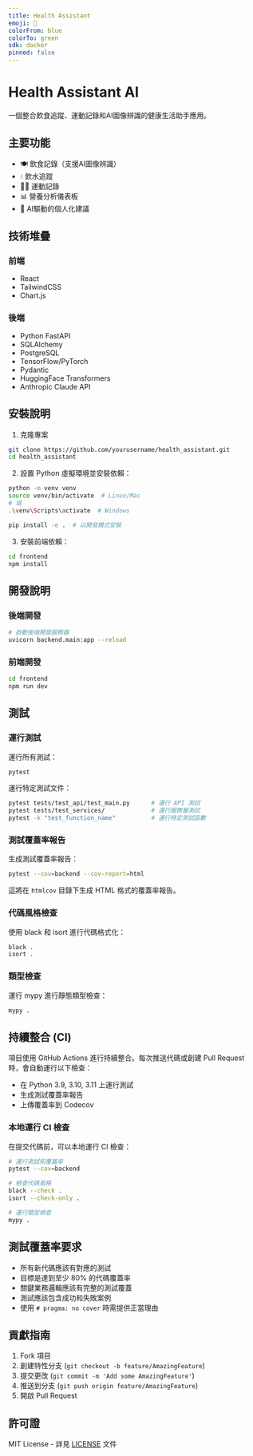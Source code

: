 ```yaml
---
title: Health Assistant
emoji: 🏥
colorFrom: blue
colorTo: green
sdk: docker
pinned: false
---
```

# Health Assistant AI

一個整合飲食追蹤、運動記錄和AI圖像辨識的健康生活助手應用。

## 主要功能

- 🍽️ 飲食記錄（支援AI圖像辨識）
- 💧 飲水追蹤
- 🏃‍♂️ 運動記錄
- 📊 營養分析儀表板
- 🤖 AI驅動的個人化建議

## 技術堆疊

### 前端
- React
- TailwindCSS
- Chart.js

### 後端
- Python FastAPI
- SQLAlchemy
- PostgreSQL
- TensorFlow/PyTorch
- Pydantic
- HuggingFace Transformers
- Anthropic Claude API

## 安裝說明

1. 克隆專案
```bash
git clone https://github.com/yourusername/health_assistant.git
cd health_assistant
```

2. 設置 Python 虛擬環境並安裝依賴：
```bash
python -m venv venv
source venv/bin/activate  # Linux/Mac
# 或
.\venv\Scripts\activate  # Windows

pip install -e .  # 以開發模式安裝
```

3. 安裝前端依賴：
```bash
cd frontend
npm install
```

## 開發說明

### 後端開發
```bash
# 啟動後端開發服務器
uvicorn backend.main:app --reload
```

### 前端開發
```bash
cd frontend
npm run dev
```

## 測試

### 運行測試

運行所有測試：
```bash
pytest
```

運行特定測試文件：
```bash
pytest tests/test_api/test_main.py      # 運行 API 測試
pytest tests/test_services/             # 運行服務層測試
pytest -k "test_function_name"          # 運行特定測試函數
```

### 測試覆蓋率報告

生成測試覆蓋率報告：
```bash
pytest --cov=backend --cov-report=html
```

這將在 `htmlcov` 目錄下生成 HTML 格式的覆蓋率報告。

### 代碼風格檢查

使用 black 和 isort 進行代碼格式化：
```bash
black .
isort .
```

### 類型檢查

運行 mypy 進行靜態類型檢查：
```bash
mypy .
```

## 持續整合 (CI)

項目使用 GitHub Actions 進行持續整合。每次推送代碼或創建 Pull Request 時，會自動運行以下檢查：

- 在 Python 3.9, 3.10, 3.11 上運行測試
- 生成測試覆蓋率報告
- 上傳覆蓋率到 Codecov

### 本地運行 CI 檢查

在提交代碼前，可以本地運行 CI 檢查：
```bash
# 運行測試和覆蓋率
pytest --cov=backend

# 檢查代碼風格
black --check .
isort --check-only .

# 運行類型檢查
mypy .
```

## 測試覆蓋率要求

- 所有新代碼應該有對應的測試
- 目標是達到至少 80% 的代碼覆蓋率
- 關鍵業務邏輯應該有完整的測試覆蓋
- 測試應該包含成功和失敗案例
- 使用 `# pragma: no cover` 時需提供正當理由

## 貢獻指南

1. Fork 項目
2. 創建特性分支 (`git checkout -b feature/AmazingFeature`)
3. 提交更改 (`git commit -m 'Add some AmazingFeature'`)
4. 推送到分支 (`git push origin feature/AmazingFeature`)
5. 開啟 Pull Request

## 許可證

MIT License - 詳見 [LICENSE](LICENSE) 文件
